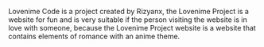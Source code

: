 Lovenime Code is a project created by Rizyanx, the Lovenime Project is a website for fun and is very suitable if the person visiting the website is in love with someone, because the Lovenime Project website is a website that contains elements of romance with an anime theme.
